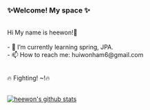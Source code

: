 ### ✨Welcome! My space ✨</br>
</br>
Hi My name is heewon!🐣</br></br>
- 🌱 I’m currently learning spring, JPA.</br>
- 📫 How to reach me: huiwonham6@gmail.com</br></br>
    
🔥 Fighting! ~!🔥</br></br>

<!-- [![Top Langs](https://github-readme-stats.vercel.app/api/top-langs/?username=heewonham&langs_count=10&layout=compact&theme=dark)](https://github.com/jogilsang/jogilsang) -->
[![heewon's github stats](https://github-readme-stats.vercel.app/api?username=heewonham)](https://github.com/anuraghazra/github-readme-stats)

<!--
**heewonham/heewonham** is a ✨ _special_ ✨ repository because its `README.md` (this file) appears on your GitHub profile.
<img src="https://img.shields.io/badge/django-#092E20?style=flat-square&logo=Django&logoColor=white"/>
Here are some ideas to get you started:

- 🔭 I’m currently working on ...
- 🌱 I’m currently learning ...
- 👯 I’m looking to collaborate on ...
- 🤔 I’m looking for help with ...
- 💬 Ask me about ...
- 📫 How to reach me: ...
- 😄 Pronouns: ...
- ⚡ Fun fact: ...
-->

